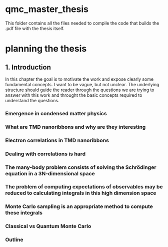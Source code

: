 # qmc_master_thesis

This folder contains all the files needed to compile the code that builds the .pdf file with the thesis itself.

# planning the thesis

## 1. Introduction

In this chapter the goal is to motivate the work and expose clearly some fundamental concepts. I want to be vague, but not unclear. The underlying structure should guide the reader through the questions we are trying to answer with this work and throught the basic concepts required to understand the questions.

### **Emergence in condensed matter physics**


### **What are TMD nanoribbons and why are they interesting**


### **Electron correlations in TMD nanoribbons**


### **Dealing with correlations is hard**


### **The many-body problem consists of solving the Schrödinger equation in a 3N-dimensional space**


### **The problem of computing expectations of observables may be reduced to calculating integrals in this high dimension space**


### **Monte Carlo sampling is an appropriate method to compute these integrals**


### **Classical vs Quantum Monte Carlo**


### **Outline**


